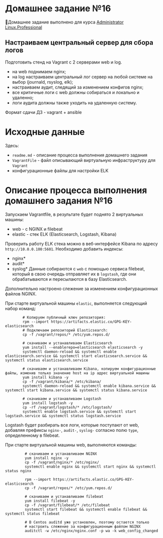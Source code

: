 # **Домашнее задание №16**

🔖Домашнее задание выполнено для курса [Administrator Linux.Professional](https://otus.ru/lessons/linux-professional/)

## **Настраиваем центральный сервер для сбора логов**
 
Подготовить стенд на Vagrant с 2 серверами web и log. 
- на web поднимаем nginx;
- на log настраиваем центральный лог сервер на любой системе на выбор (journald, rsyslog, elk);
- настраиваем аудит, следящий за изменением конфигов nginx;
- все критичные логи с web должны собираться и локально и удаленно;
- логи аудита должны также уходить на удаленную систему.

Формат сдачи ДЗ - vagrant + ansible

# **Исходные данные**

Здесь:
- `readme.md` - описание процесса выполнения домашнего задания
- `VagrantFile` - файл описывающий виртуальную инфраструктуру для `Vagrant`
- конфигурационные файлы для настройки ELK

# **Описание процесса выполнения домашнего задания №16**

Запускаем Vagrantfile, в результате будет поднято 2 виртуальных машины: 
 - web - с NGINX и filebeat
 - elastic - стек ELK (Elasticsearch, Logstash, Kibana)
 
 Проверить работу ELK стека можно в веб-интерфейсе Kibana по адресу `http://10.0.0.100:5601`. 
 Необходимо добавить индексы:
 - nginx*
 - audit*
 - syslog*
 Данные собираются с `web` с помощью сервиса filebeat, который в свою очередь отправляет их в `logstash`, 
 где они обрабатываются и пересылаются в базу Elasticsearch.
 
 Дополнительно настроено слежение за изменением конфигурационных файлов NGINX.
 
 При старте виртуальной машины `elastic`, выполняется следующий набор команд:
 ```
         # Копируем публичный ключ репозитория:
         rpm --import https://artifacts.elastic.co/GPG-KEY-elasticsearch
         # Подключаем репозиторий Elasticsearch:
         cp -f /vagrant/repos/* /etc/yum.repos.d/

         # скачиваем и устанавливаем Elasticsearch
         yum install --enablerepo=elasticsearch elasticsearch -y
         systemctl daemon-reload && systemctl enable elasticsearch.service && systemctl start elasticsearch.service && systemctl status elasticsearch.service

         # скачиваем и устанавливаем Kibana, копируем конфигурационные файлы, изменив только значение host на ip адрес виртуальной машины 
         yum install kibana -y
         cp -f /vagrant/kibana/* /etc/kibana/
         systemctl daemon-reload && systemctl enable kibana.service && systemctl start kibana.service && systemctl status kibana.service

         # скачиваем и устанавливаем Logstash 
         yum install logstash -y
         cp -rf /vagrant/logstash/* /etc/logstash/
         systemctl enable logstash.service && systemctl start logstash.service && systemctl status logstash.service
```
Logstash будет разбирать все логи, которые поступают от web, добавляя префиксы `nginx-`, `audit-`, `syslog-` согласно полю 
`type`, определенному в filebeat.

При старте виртуальной машины web, выполняются команды:
```
         # скачиваем и устанавливаем NGINX
	     yum install nginx -y
         cp -f /vagrant/nginx/* /etc/nginx/
	     systemctl enable nginx && systemctl start nginx && systemctl status nginx

         rpm --import https://artifacts.elastic.co/GPG-KEY-elasticsearch
         cp -f /vagrant/repos/* /etc/yum.repos.d/

         # скачиваем и устанавливаем filebeat
	     yum install filebeat -y
	     cp -f /vagrant/filebeat/* /etc/filebeat
	     systemctl start filebeat && systemctl enable filebeat && systemctl status filebeat

         # В Centos auditd уже установлен, поэтому остается только 
         # настроить слежение за конфигурационным файлом NGINX
         auditctl -w /etc/nginx/nginx.conf -p wa -k web_config_changed
```